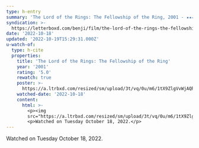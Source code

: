 ```yaml
---
type: h-entry
summary: 'The Lord of the Rings: The Fellowship of the Ring, 2001 - ★★★★★'
syndication: >-
  https://letterboxd.com/benji/film/the-lord-of-the-rings-the-fellowship-of-the-ring/3/
date: '2022-10-18'
updated: '2022-10-19T15:29:31.000Z'
u-watch-of:
  type: h-cite
  properties:
    title: 'The Lord of the Rings: The Fellowship of the Ring'
    year: '2001'
    rating: '5.0'
    rewatch: true
    poster: >-
      https://a.ltrbxd.com/resized/sm/upload/3t/vq/0u/m6/1tX9ZlgVvWjAQhMs1vAfsYpi7VK-0-600-0-900-crop.jpg?v=30bbb824e1
    watched-date: '2022-10-18'
    content:
      html: >-
        <p><img
        src="https://a.ltrbxd.com/resized/sm/upload/3t/vq/0u/m6/1tX9ZlgVvWjAQhMs1vAfsYpi7VK-0-600-0-900-crop.jpg?v=30bbb824e1"/></p>
        <p>Watched on Tuesday October 18, 2022.</p>
---
```

Watched on Tuesday October 18, 2022.
